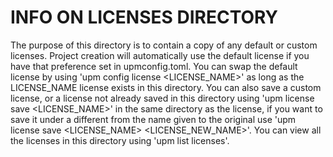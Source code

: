 # INFO ON LICENSES DIRECTORY

The purpose of this directory is to contain a copy of any default or custom licenses. Project creation will automatically use the default license if you have that preference set in upmconfig.toml. You can swap the default license by using 'upm config license <LICENSE_NAME>' as long as the LICENSE_NAME license exists in this directory. You can also save  a custom license, or a license not already saved in this directory using 'upm license save <LICENSE_NAME>' in the same directory as the license, if you want to save it under a different from the name given to the original use 'upm license save <LICENSE_NAME> <LICENSE_NEW_NAME>'. You can view all the licenses in this directory using 'upm list licenses'.
